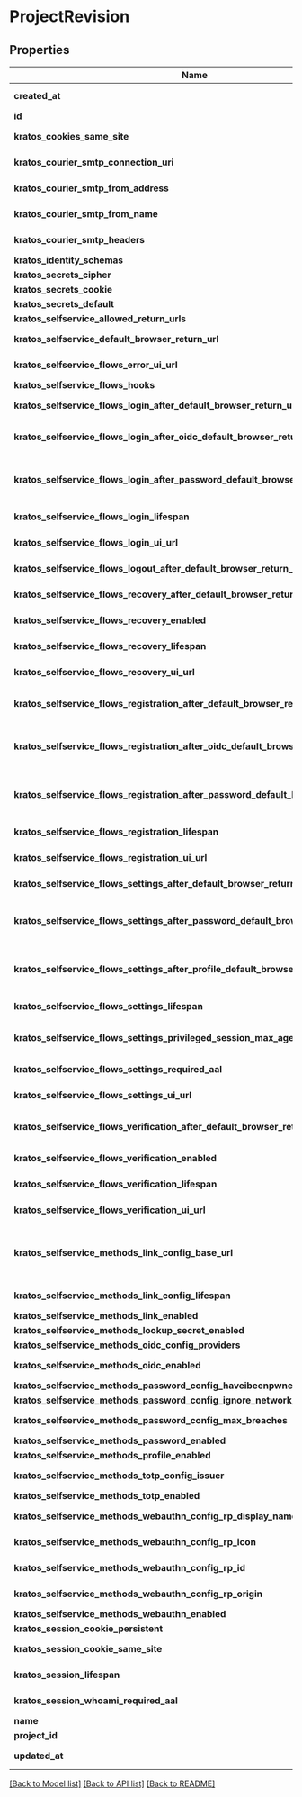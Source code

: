 # ProjectRevision

## Properties

Name | Type | Description | Notes
------------ | ------------- | ------------- | -------------
**created_at** | Option<**String**> | The Project's Revision Creation Date | [optional][readonly]
**id** | Option<**String**> |  | [optional]
**kratos_cookies_same_site** | Option<**String**> | Configures the Ory Kratos Cookie SameSite Attribute  This governs the \"cookies.same_site\" setting. | [optional]
**kratos_courier_smtp_connection_uri** | Option<**String**> | Configures the Ory Kratos SMTP Connection URI  This governs the \"courier.smtp.connection_uri\" setting. | [optional]
**kratos_courier_smtp_from_address** | Option<**String**> | Configures the Ory Kratos SMTP From Address  This governs the \"courier.smtp.from_address\" setting. | [optional]
**kratos_courier_smtp_from_name** | Option<**String**> | Configures the Ory Kratos SMTP From Name  This governs the \"courier.smtp.from_name\" setting. | [optional]
**kratos_courier_smtp_headers** | Option<[**serde_json::Value**](.md)> | NullJSONRawMessage represents a json.RawMessage that works well with JSON, SQL, and Swagger and is NULLable- | [optional]
**kratos_identity_schemas** | Option<[**Vec<crate::models::ProjectRevisionIdentitySchema>**](projectRevisionIdentitySchema.md)> |  | [optional]
**kratos_secrets_cipher** | Option<**Vec<String>**> |  | [optional]
**kratos_secrets_cookie** | Option<**Vec<String>**> |  | [optional]
**kratos_secrets_default** | Option<**Vec<String>**> |  | [optional]
**kratos_selfservice_allowed_return_urls** | Option<**Vec<String>**> |  | [optional]
**kratos_selfservice_default_browser_return_url** | Option<**String**> | Configures the Ory Kratos Default Return URL  This governs the \"selfservice.allowed_return_urls\" setting. | [optional]
**kratos_selfservice_flows_error_ui_url** | Option<**String**> | Configures the Ory Kratos Error UI URL  This governs the \"selfservice.flows.error.ui_url\" setting. | [optional]
**kratos_selfservice_flows_hooks** | Option<[**Vec<crate::models::ProjectRevisionHook>**](projectRevisionHook.md)> |  | [optional]
**kratos_selfservice_flows_login_after_default_browser_return_url** | Option<**String**> | Configures the Ory Kratos Login Default Return URL  This governs the \"selfservice.flows.login.after.default_browser_return_url\" setting. | [optional]
**kratos_selfservice_flows_login_after_oidc_default_browser_return_url** | Option<**String**> | Configures the Ory Kratos Login After OIDC Default Return URL  This governs the \"selfservice.flows.login.after.oidc.default_browser_return_url\" setting. | [optional]
**kratos_selfservice_flows_login_after_password_default_browser_return_url** | Option<**String**> | Configures the Ory Kratos Login After Password Default Return URL  This governs the \"selfservice.flows.login.after.password.default_browser_return_url\" setting. | [optional]
**kratos_selfservice_flows_login_lifespan** | Option<**String**> | Configures the Ory Kratos Login Lifespan  This governs the \"selfservice.flows.login.lifespan\" setting. | [optional]
**kratos_selfservice_flows_login_ui_url** | Option<**String**> | Configures the Ory Kratos Login UI URL  This governs the \"selfservice.flows.login.ui_url\" setting. | [optional]
**kratos_selfservice_flows_logout_after_default_browser_return_url** | Option<**String**> | Configures the Ory Kratos Logout Default Return URL  This governs the \"selfservice.flows.logout.after.default_browser_return_url\" setting. | [optional]
**kratos_selfservice_flows_recovery_after_default_browser_return_url** | Option<**String**> | Configures the Ory Kratos Recovery Default Return URL  This governs the \"selfservice.flows.recovery.after.default_browser_return_url\" setting. | [optional]
**kratos_selfservice_flows_recovery_enabled** | Option<**bool**> | Configures the Ory Kratos Recovery Enabled Setting  This governs the \"selfservice.flows.recovery.enabled\" setting. | [optional]
**kratos_selfservice_flows_recovery_lifespan** | Option<**String**> | Configures the Ory Kratos Recovery Lifespan  This governs the \"selfservice.flows.recovery.lifespan\" setting. | [optional]
**kratos_selfservice_flows_recovery_ui_url** | Option<**String**> | Configures the Ory Kratos Recovery UI URL  This governs the \"selfservice.flows.recovery.ui_url\" setting. | [optional]
**kratos_selfservice_flows_registration_after_default_browser_return_url** | Option<**String**> | Configures the Ory Kratos Registration Default Return URL  This governs the \"selfservice.flows.registration.after.default_browser_return_url\" setting. | [optional]
**kratos_selfservice_flows_registration_after_oidc_default_browser_return_url** | Option<**String**> | Configures the Ory Kratos Registration After OIDC Default Return URL  This governs the \"selfservice.flows.registration.after.oidc.default_browser_return_url\" setting. | [optional]
**kratos_selfservice_flows_registration_after_password_default_browser_return_url** | Option<**String**> | Configures the Ory Kratos Registration After Password Default Return URL  This governs the \"selfservice.flows.registration.after.password.default_browser_return_url\" setting. | [optional]
**kratos_selfservice_flows_registration_lifespan** | Option<**String**> | Configures the Ory Kratos Registration Lifespan  This governs the \"selfservice.flows.registration.lifespan\" setting. | [optional]
**kratos_selfservice_flows_registration_ui_url** | Option<**String**> | Configures the Ory Kratos Registration UI URL  This governs the \"selfservice.flows.registration.ui_url\" setting.0 | [optional]
**kratos_selfservice_flows_settings_after_default_browser_return_url** | Option<**String**> | Configures the Ory Kratos Settings Default Return URL  This governs the \"selfservice.flows.settings.after.default_browser_return_url\" setting. | [optional]
**kratos_selfservice_flows_settings_after_password_default_browser_return_url** | Option<**String**> | Configures the Ory Kratos Settings Default Return URL After Updating Passwords  This governs the \"selfservice.flows.settings.after.password.default_browser_return_url\" setting. | [optional]
**kratos_selfservice_flows_settings_after_profile_default_browser_return_url** | Option<**String**> | Configures the Ory Kratos Settings Default Return URL After Updating Profiles  This governs the \"selfservice.flows.settings.after.profile.default_browser_return_url\" setting. | [optional]
**kratos_selfservice_flows_settings_lifespan** | Option<**String**> | Configures the Ory Kratos Settings Lifespan  This governs the \"selfservice.flows.settings.lifespan\" setting. | [optional]
**kratos_selfservice_flows_settings_privileged_session_max_age** | Option<**String**> | Configures the Ory Kratos Settings Privileged Session Max Age  This governs the \"selfservice.flows.settings.privileged_session_max_age\" setting. | [optional]
**kratos_selfservice_flows_settings_required_aal** | Option<**String**> | Configures the Ory Kratos Settings Required AAL  This governs the \"selfservice.flows.settings.required_aal\" setting. | [optional]
**kratos_selfservice_flows_settings_ui_url** | Option<**String**> | Configures the Ory Kratos Settings UI URL  This governs the \"selfservice.flows.settings.ui_url\" setting. | [optional]
**kratos_selfservice_flows_verification_after_default_browser_return_url** | Option<**String**> | Configures the Ory Kratos Verification Default Return URL  This governs the \"selfservice.flows.verification.after.default_browser_return_url\" setting. | [optional]
**kratos_selfservice_flows_verification_enabled** | Option<**bool**> | Configures the Ory Kratos Verification Enabled Setting  This governs the \"selfservice.flows.verification.enabled\" setting. | [optional]
**kratos_selfservice_flows_verification_lifespan** | Option<**String**> | Configures the Ory Kratos Verification Lifespan  This governs the \"selfservice.flows.verification.lifespan\" setting. | [optional]
**kratos_selfservice_flows_verification_ui_url** | Option<**String**> | Configures the Ory Kratos Verification UI URL  This governs the \"selfservice.flows.verification.ui_url\" setting. | [optional]
**kratos_selfservice_methods_link_config_base_url** | Option<**String**> | Configures the Base URL which Recovery, Verification, and Login Links Point to  It is recommended to leave this value empty. It will be appropriately configured to the best matching domain (e.g. when using custom domains) automatically.  This governs the \"selfservice.methods.link.config.base_url\" setting. | [optional]
**kratos_selfservice_methods_link_config_lifespan** | Option<**String**> | Configures whether Ory Kratos Link Method is enabled  This governs the \"selfservice.methods.link.config.lifespan\" setting. | [optional]
**kratos_selfservice_methods_link_enabled** | Option<**bool**> |  | [optional]
**kratos_selfservice_methods_lookup_secret_enabled** | Option<**bool**> |  | [optional]
**kratos_selfservice_methods_oidc_config_providers** | Option<[**Vec<crate::models::ProjectRevisionThirdPartyLoginProvider>**](projectRevisionThirdPartyLoginProvider.md)> |  | [optional]
**kratos_selfservice_methods_oidc_enabled** | Option<**bool**> | Configures whether Ory Kratos Third Party / OpenID Connect Login is enabled  This governs the \"selfservice.methods.oidc.enabled\" setting. | [optional]
**kratos_selfservice_methods_password_config_haveibeenpwned_enabled** | Option<**bool**> |  | [optional]
**kratos_selfservice_methods_password_config_ignore_network_errors** | Option<**bool**> |  | [optional]
**kratos_selfservice_methods_password_config_max_breaches** | Option<**i64**> | Configures Ory Kratos Password Max Breaches Detection  This governs the \"selfservice.methods.password.enabled\" setting. | [optional]
**kratos_selfservice_methods_password_enabled** | Option<**bool**> |  | [optional]
**kratos_selfservice_methods_profile_enabled** | Option<**bool**> |  | [optional]
**kratos_selfservice_methods_totp_config_issuer** | Option<**String**> | Configures Ory Kratos TOTP Issuer  This governs the \"selfservice.methods.totp.config.issuer\" setting. | [optional]
**kratos_selfservice_methods_totp_enabled** | Option<**bool**> |  | [optional]
**kratos_selfservice_methods_webauthn_config_rp_display_name** | Option<**String**> | Configures the Ory Kratos Webauthn RP Display Name  This governs the \"selfservice.methods.webauthn.config.rp.display_name\" setting. | [optional]
**kratos_selfservice_methods_webauthn_config_rp_icon** | Option<**String**> | Configures the Ory Kratos Webauthn RP Icon  This governs the \"selfservice.methods.webauthn.config.rp.icon\" setting. | [optional]
**kratos_selfservice_methods_webauthn_config_rp_id** | Option<**String**> | Configures the Ory Kratos Webauthn RP ID  This governs the \"selfservice.methods.webauthn.config.rp.id\" setting. | [optional]
**kratos_selfservice_methods_webauthn_config_rp_origin** | Option<**String**> | Configures the Ory Kratos Webauthn RP Origin  This governs the \"selfservice.methods.webauthn.config.rp.origin\" setting. | [optional]
**kratos_selfservice_methods_webauthn_enabled** | Option<**bool**> |  | [optional]
**kratos_session_cookie_persistent** | Option<**bool**> |  | [optional]
**kratos_session_cookie_same_site** | Option<**String**> | Configures the Ory Kratos Session Cookie SameSite Attribute  This governs the \"session.cookie.same_site\" setting. | [optional]
**kratos_session_lifespan** | Option<**String**> | Configures the Ory Kratos Session Lifespan  This governs the \"session.lifespan\" setting. | [optional]
**kratos_session_whoami_required_aal** | Option<**String**> | Configures the Ory Kratos Session Whoami AAL requirement  This governs the \"session.whoami.required_aal\" setting. | [optional]
**name** | **String** | The project's name. | 
**project_id** | Option<**String**> |  | [optional]
**updated_at** | Option<**String**> | Last Time Project's Revision was Updated | [optional][readonly]

[[Back to Model list]](../README.md#documentation-for-models) [[Back to API list]](../README.md#documentation-for-api-endpoints) [[Back to README]](../README.md)



